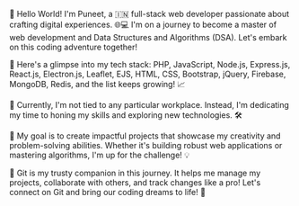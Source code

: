 👋 Hello World! I'm Puneet, a 🇮🇳 full-stack web developer passionate about crafting digital experiences. 🌐💻 I'm on a journey to become a master of web development and Data Structures and Algorithms (DSA). Let's embark on this coding adventure together!

🚀 Here's a glimpse into my tech stack: PHP, JavaScript, Node.js, Express.js, React.js, Electron.js, Leaflet, EJS, HTML, CSS, Bootstrap, jQuery, Firebase, MongoDB, Redis, and the list keeps growing! 📈

🔧 Currently, I'm not tied to any particular workplace. Instead, I'm dedicating my time to honing my skills and exploring new technologies. 🛠️

🌟 My goal is to create impactful projects that showcase my creativity and problem-solving abilities. Whether it's building robust web applications or mastering algorithms, I'm up for the challenge! 💡

📝 Git is my trusty companion in this journey. It helps me manage my projects, collaborate with others, and track changes like a pro! Let's connect on Git and bring our coding dreams to life! 🎉
